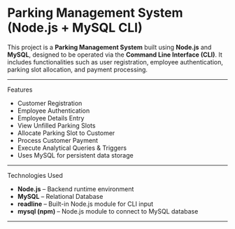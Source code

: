 # Parking Management System (Node.js + MySQL CLI)

This project is a **Parking Management System** built using **Node.js** and **MySQL**, designed to be operated via the **Command Line Interface (CLI)**. It includes functionalities such as user registration, employee authentication, parking slot allocation, and payment processing.

---
Features

- Customer Registration
- Employee Authentication
- Employee Details Entry
- View Unfilled Parking Slots
- Allocate Parking Slot to Customer
- Process Customer Payment
- Execute Analytical Queries & Triggers
- Uses MySQL for persistent data storage

---

Technologies Used

- **Node.js** – Backend runtime environment
- **MySQL** – Relational Database
- **readline** – Built-in Node.js module for CLI input
- **mysql (npm)** – Node.js module to connect to MySQL database

---
